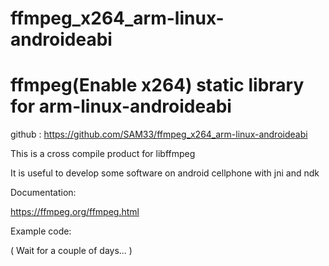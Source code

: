 # ffmpeg_x264_arm-linux-androideabi
# ffmpeg(Enable x264) static library for arm-linux-androideabi

github : https://github.com/SAM33/ffmpeg_x264_arm-linux-androideabi

This is a cross compile product for libffmpeg

It is useful to develop some software on android cellphone with jni and ndk

Documentation:

https://ffmpeg.org/ffmpeg.html

Example code:

( Wait for a couple of days... )



